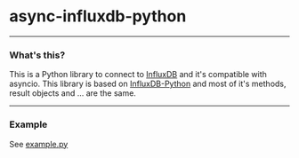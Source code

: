 # async-influxdb-python

----
### What's this?
This is a Python library to connect to [InfluxDB](https://influxdata.com/time-series-platform/influxdb/) and it's compatible with asyncio. This library is based on [InfluxDB-Python](https://github.com/influxdata/influxdb-python) and most of it's methods, result objects and ... are the same.

----
### Example
See [example.py](https://github.com/Yaser-Amiri/async-influxdb-python/blob/master/example.py)

